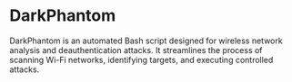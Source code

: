 # DarkPhantom
DarkPhantom is an automated Bash script designed for wireless network analysis and deauthentication attacks.   It streamlines the process of scanning Wi-Fi networks, identifying targets, and executing controlled attacks.  
